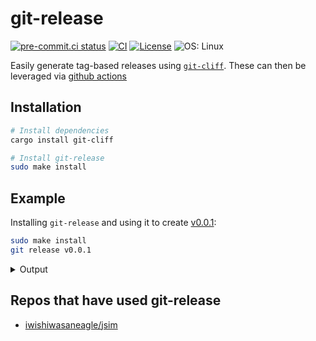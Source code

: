 # git-release

[![pre-commit.ci status](https://results.pre-commit.ci/badge/github/iwishiwasaneagle/git-release/master.svg)](https://results.pre-commit.ci/latest/github/iwishiwasaneagle/git-release/master)
[![CI](https://github.com/iwishiwasaneagle/git-release/actions/workflows/CI.yml/badge.svg)](https://github.com/iwishiwasaneagle/git-release/actions/workflows/CI.yml)
[![License](https://img.shields.io/github/license/iwishiwasaneagle/git-release)](https://github.com/iwishiwasaneagle/git-release/blob/master/LICENSE.txt)
![OS: Linux](https://img.shields.io/badge/Supported%20OS-Linux,%20Mac-informational)


Easily generate tag-based releases using [`git-cliff`](https://github.com/orhun/git-cliff). These can then be leveraged via [github actions](https://github.com/iwishiwasaneagle/git-release/blob/master/.github/workflows/CD.yml)

## Installation

```bash
# Install dependencies
cargo install git-cliff

# Install git-release
sudo make install
```

## Example

Installing `git-release` and using it  to create [v0.0.1](https://github.com/iwishiwasaneagle/git-release/releases/tag/v0.0.1):

```bash
sudo make install
git release v0.0.1
```

<details>
<summary>Output</summary>

```bash
pre-commit uninstalled
 WARN  git_cliff > "cliff.toml" is not found, using the default configuration.
[master 6eaaa01] chore(release): prepare for v0.0.1 [skip pre-commit.ci]
 1 file changed, 45 insertions(+)
 create mode 100644 CHANGELOG.md
commit 6eaaa013c32677387ab588f82853c849f36a65e6
Author: iwishiwasaneagle <jh.ewers@gmail.com>
Date:   Wed Apr 20 11:36:24 2022 +0100

    chore(release): prepare for v0.0.1 [skip pre-commit.ci]

    Signed-off-by: iwishiwasaneagle <jh.ewers@gmail.com>

diff --git a/CHANGELOG.md b/CHANGELOG.md
new file mode 100644
index 0000000..1bca1d6
--- /dev/null
+++ b/CHANGELOG.md
@@ -0,0 +1,45 @@
+# Changelog
+
+All notable changes to this project will be documented in this file.
+
+## [0.0.1] - 2022-04-20
+
+### Bug Fixes
+
+- Add flow to check if changelog.md exists already within git
+- Cannot pass 'latest' to --version
+- Various errors
+- Use random semver that won't (probably) ever be used
+- Don't sign release in CI
+- Skip git tag -v if no-sign is set
+- Typo
+- Disable caching in CI until I can be bothered to fix it
+- Use matrix.os in cache as older os's wouldn't have the same packages
+
+### Documentation
+
+- Update README
+
+### Features
+
+- Push current branch and tag at the same time
+- CD workflow
+
+### Performance
+
+- Move to actions-rs/install to leverage cache
+- Cache cargo in CI
+- Invalidate cache every week
+
+### Refactor
+
+- Use heredoc for template
+- Use heredoc for template
+
+### Testing
+
+- Setup test env correctly
+- Use built-in cargo
+- Remove -x flag
+
+<!-- generated by git-cliff -->
 WARN  git_cliff > "cliff.toml" is not found, using the default configuration.
gpg: Signature made Wed 20 Apr 2022 11:36:24 BST
gpg:                using RSA key 5847BEFCE1FE5D11DDF96BE594E285A7335EDA83
gpg: Good signature from "iwishiwasaneagle (Jan-Hendrik Ewers) <jh.ewers@gmail.com>" [ultimate]
object 6eaaa013c32677387ab588f82853c849f36a65e6
type commit
tag v0.0.1
tagger iwishiwasaneagle <jh.ewers@gmail.com> 1650450984 +0100

Release v0.0.1

Bug Fixes

- Add flow to check if changelog.md exists already within git (4f3283f)

- Cannot pass 'latest' to --version (f7ec4f2)

- Various errors (0929ba3)

- Use random semver that won't (probably) ever be used (2175c74)

- Don't sign release in CI (69a512c)

- Skip git tag -v if no-sign is set (4df3b9c)

- Typo (cda1a26)

- Disable caching in CI until I can be bothered to fix it (453d883)

- Use matrix.os in cache as older os's wouldn't have the same packages (f0bb515)

Documentation

- Update README (8d3f455)

Features

- Push current branch and tag at the same time (a4cbb08)

- CD workflow (d521b06)

Performance

- Move to actions-rs/install to leverage cache (f96fd73)

- Cache cargo in CI (23fa2f8)

- Invalidate cache every week (a03ddf9)

Refactor

- Use heredoc for template (eb850ba)

- Use heredoc for template (7ca46c6)

Testing

- Setup test env correctly (6d7c97c)

- Use built-in cargo (56105b0)

- Remove -x flag (00c1999)

"
To github.com:iwishiwasaneagle/git-release.git
   f0bb515..6eaaa01  master -> master
 * [new tag]         v0.0.1 -> v0.0.1
pre-commit installed at .git/hooks/pre-commit
```

</details>

## Repos that have used git-release

- [iwishiwasaneagle/jsim](https://github.com/iwishiwasaneagle/jsim)
